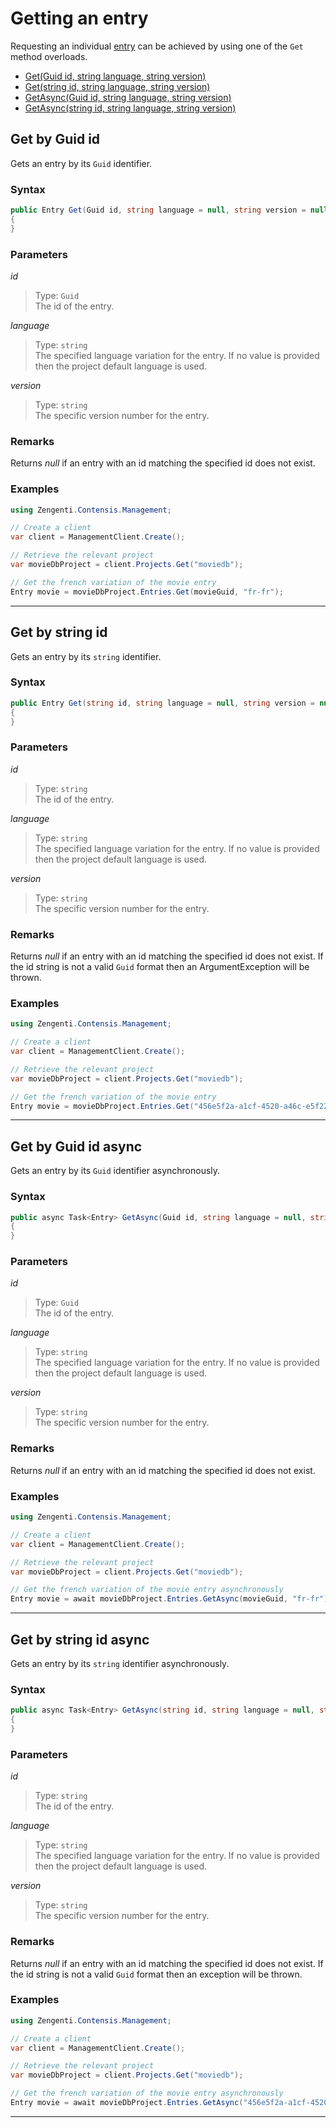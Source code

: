 # Getting an entry

Requesting an individual [entry](/model/entry.md) can be achieved by using one of the `Get` method overloads.

- [Get(Guid id, string language, string version)](#get-by-guid-id)
- [Get(string id, string language, string version)](#get-by-string-id)
- [GetAsync(Guid id, string language, string version)](#get-by-guid-id-async)
- [GetAsync(string id, string language, string version)](#get-by-string-id-async)

## Get by Guid id

Gets an entry by its `Guid` identifier.

### Syntax

```cs
public Entry Get(Guid id, string language = null, string version = null)
{
}
```

### Parameters

*id*
> Type: `Guid`  
> The id of the entry.

*language*
> Type: `string`  
> The specified language variation for the entry. If no value is provided then the project default language is used.

*version*
> Type: `string`  
> The specific version number for the entry.

### Remarks

Returns *null* if an entry with an id matching the specified id does not exist.

### Examples

```cs
using Zengenti.Contensis.Management;

// Create a client
var client = ManagementClient.Create();

// Retrieve the relevant project
var movieDbProject = client.Projects.Get("moviedb");

// Get the french variation of the movie entry
Entry movie = movieDbProject.Entries.Get(movieGuid, "fr-fr");
```

---


## Get by string id

Gets an entry by its `string` identifier.

### Syntax

```cs
public Entry Get(string id, string language = null, string version = null)
{
}
```

### Parameters

*id*
> Type: `string`  
> The id of the entry.

*language*
> Type: `string`  
> The specified language variation for the entry. If no value is provided then the project default language is used.

*version*
> Type: `string`  
> The specific version number for the entry.

### Remarks

Returns *null* if an entry with an id matching the specified id does not exist. If the id string is not a valid `Guid` format then an ArgumentException will be thrown.

### Examples

```cs
using Zengenti.Contensis.Management;

// Create a client
var client = ManagementClient.Create();

// Retrieve the relevant project
var movieDbProject = client.Projects.Get("moviedb");

// Get the french variation of the movie entry
Entry movie = movieDbProject.Entries.Get("456e5f2a-a1cf-4520-a46c-e5f22ed299e8", "fr-fr");
```

---




## Get by Guid id async

Gets an entry by its `Guid` identifier asynchronously.

### Syntax

```cs
public async Task<Entry> GetAsync(Guid id, string language = null, string version = null)
{
}
```

### Parameters

*id*
> Type: `Guid`  
> The id of the entry.

*language*
> Type: `string`  
> The specified language variation for the entry. If no value is provided then the project default language is used.

*version*
> Type: `string`  
> The specific version number for the entry.

### Remarks

Returns *null* if an entry with an id matching the specified id does not exist.

### Examples

```cs
using Zengenti.Contensis.Management;

// Create a client
var client = ManagementClient.Create();

// Retrieve the relevant project
var movieDbProject = client.Projects.Get("moviedb");

// Get the french variation of the movie entry asynchronously
Entry movie = await movieDbProject.Entries.GetAsync(movieGuid, "fr-fr");
```
---



## Get by string id async

Gets an entry by its `string` identifier asynchronously.

### Syntax

```cs
public async Task<Entry> GetAsync(string id, string language = null, string version = null)
{
}
```

### Parameters

*id*
> Type: `string`  
> The id of the entry.

*language*
> Type: `string`  
> The specified language variation for the entry. If no value is provided then the project default language is used.

*version*
> Type: `string`  
> The specific version number for the entry.

### Remarks

Returns *null* if an entry with an id matching the specified id does not exist. If the id string is not a valid `Guid` format then an exception will be thrown.

### Examples

```cs
using Zengenti.Contensis.Management;

// Create a client
var client = ManagementClient.Create();

// Retrieve the relevant project
var movieDbProject = client.Projects.Get("moviedb");

// Get the french variation of the movie entry asynchronously
Entry movie = await movieDbProject.Entries.GetAsync("456e5f2a-a1cf-4520-a46c-e5f22ed299e8", "fr-fr");
```
---
